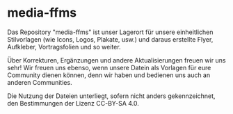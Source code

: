 ﻿# media-ffms
Das Repository "media-ffms" ist unser Lagerort für unsere einheitlichen Stilvorlagen (wie Icons, Logos, Plakate, usw.) und daraus erstellte Flyer, Aufkleber, Vortragsfolien und so weiter.

Über Korrekturen, Ergänzungen und andere Aktualisierungen freuen wir uns sehr! Wir freuen uns ebenso, wenn unsere Datein als Vorlagen für eure Community dienen können, denn wir haben und bedienen uns auch an anderen Communities.

Die Nutzung der Dateien unterliegt, sofern nicht anders gekennzeichnet, den Bestimmungen der Lizenz CC-BY-SA 4.0.

